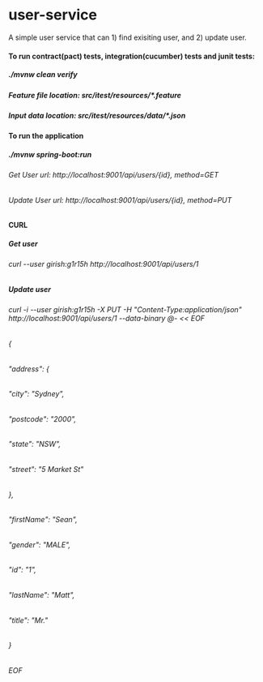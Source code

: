 # user-service

A simple user service that can 1) find exisiting user, and 2) update user.

<h4>To run contract(pact) tests, integration(cucumber) tests and junit tests:</h4>
<h5>./mvnw clean verify</h5>
<h5>Feature file location: src/itest/resources/*.feature</h5>
<h5>Input data location: src/itest/resources/data/*.json</h5>

<h4>To run the application</h4>
<h5>./mvnw spring-boot:run<h5>
<h6>Get User url: http://localhost:9001/api/users/{id}, method=GET<h6>
Update User url: http://localhost:9001/api/users/{id}, method=PUT
  
<h4>CURL<h4>
<h5>Get user<h5>  
<h6>curl --user girish:g1r15h  http://localhost:9001/api/users/1</h6>

<h5>Update user<h5>  
<h6>curl -i --user girish:g1r15h -X PUT -H "Content-Type:application/json"  http://localhost:9001/api/users/1 --data-binary @- << EOF</h6>
 <h6> {
  <h6> "address": {
   <h6>  "city": "Sydney",
   <h6>  "postcode": "2000",
   <h6>  "state": "NSW",
   <h6>  "street": "5 Market St"
  <h6> },
  <h6> "firstName": "Sean",
  <h6> "gender": "MALE",
   <h6>"id": "1",
   <h6>"lastName": "Matt",
  <h6> "title": "Mr."
 <h6>}
 <h6>EOF </h6>
